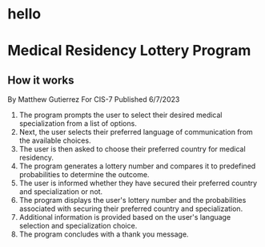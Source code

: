# hello
# Medical Residency Lottery Program
## How it works

By Matthew Gutierrez For CIS-7
Published 6/7/2023

1. The program prompts the user to select their desired medical specialization from a list of options.
2. Next, the user selects their preferred language of communication from the available choices.
3. The user is then asked to choose their preferred country for medical residency.
4. The program generates a lottery number and compares it to predefined probabilities to determine the outcome.
5. The user is informed whether they have secured their preferred country and specialization or not.
6. The program displays the user's lottery number and the probabilities associated with securing their preferred country and specialization.
7. Additional information is provided based on the user's language selection and specialization choice.
8. The program concludes with a thank you message.


